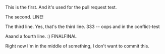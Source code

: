 This is the first. And it's used for the pull request test.


The second. LINE!


The third line. Yes, that's the third line. 333 -- oops and in the conflict-test

Aaand a fourth line. :)
FINALFINAL

Right now I'm in the middle of something, I don't want to commit this.